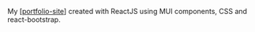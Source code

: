 My [[portfolio-site](https://souliosev.github.io/)] created with ReactJS using MUI components, CSS and react-bootstrap.
